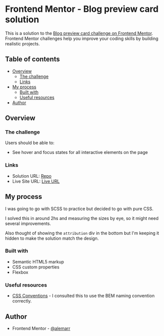 # Frontend Mentor - Blog preview card solution

This is a solution to the [Blog preview card challenge on Frontend Mentor](https://www.frontendmentor.io/challenges/blog-preview-card-ckPaj01IcS). Frontend Mentor challenges help you improve your coding skills by building realistic projects. 

## Table of contents

- [Overview](#overview)
  - [The challenge](#the-challenge)
  - [Links](#links)
- [My process](#my-process)
  - [Built with](#built-with)
  - [Useful resources](#useful-resources)
- [Author](#author)


## Overview

### The challenge

Users should be able to:

- See hover and focus states for all interactive elements on the page

### Links

- Solution URL: [Repo](https://github.com/alemarr/fm-blog-preview-card)
- Live Site URL: [Live URL](https://alemarr.github.io/fm-blog-preview-card/)

## My process

I was going to go with SCSS to practice but decided to go with pure CSS. 

I solved this in around 2hs and measuring the sizes by eye, so it might need several improvements.

Also thought of showing the `attribution` div in the bottom but I'm keeping it hidden to make the solution match the design.

### Built with

- Semantic HTML5 markup
- CSS custom properties
- Flexbox

### Useful resources

- [CSS Conventions](https://www.freecodecamp.org/news/css-naming-conventions-that-will-save-you-hours-of-debugging-35cea737d849/) - I consulted this to use the BEM naming convention correctly.

## Author

- Frontend Mentor - [@alemarr](https://www.frontendmentor.io/profile/alemarr)
